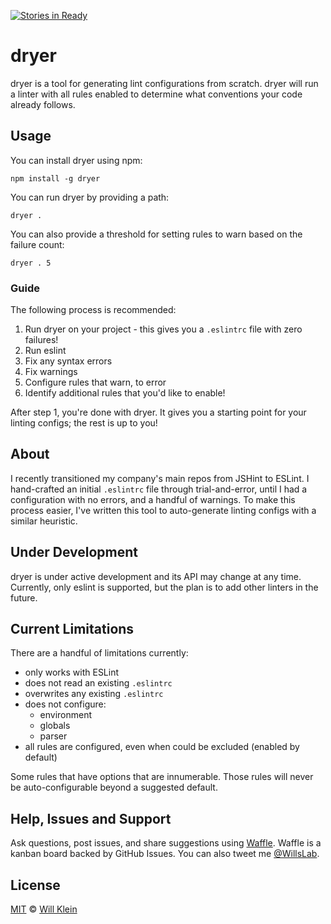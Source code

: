 [![Stories in Ready](https://badge.waffle.io/willklein/dryer.png?label=ready&title=Ready)](https://waffle.io/willklein/dryer)
# dryer

dryer is a tool for generating lint configurations from scratch. dryer will run a linter with all rules enabled to determine what conventions your code already follows.

## Usage

You can install dryer using npm:

    npm install -g dryer

You can run dryer by providing a path:

    dryer .

You can also provide a threshold for setting rules to warn based on the failure count:

    dryer . 5

### Guide

The following process is recommended:

 1. Run dryer on your project - this gives you a `.eslintrc` file with zero failures!
 2. Run eslint
 3. Fix any syntax errors
 4. Fix warnings
 5. Configure rules that warn, to error
 6. Identify additional rules that you'd like to enable!

After step 1, you're done with dryer. It gives you a starting point for your linting configs; the rest is up to you!

## About

I recently transitioned my company's main repos from JSHint to ESLint. I hand-crafted an initial `.eslintrc` file through trial-and-error, until I had a configuration with no errors, and a handful of warnings. To make this process easier, I've written this tool to auto-generate linting configs with a similar heuristic.

## Under Development

dryer is under active development and its API may change at any time. Currently, only eslint is supported, but the plan is to add other linters in the future.

## Current Limitations

There are a handful of limitations currently:

* only works with ESLint
* does not read an existing `.eslintrc`
* overwrites any existing `.eslintrc`
* does not configure:
  * environment
  * globals
  * parser
* all rules are configured, even when could be excluded (enabled by default)

Some rules that have options that are innumerable. Those rules will never be auto-configurable beyond a suggested default.

## Help, Issues and Support

Ask questions, post issues, and share suggestions using [Waffle](https://waffle.io/willklein/dryer). Waffle is a kanban board backed by GitHub Issues. You can also tweet me [@WillsLab](https://twitter.com/willslab).


## License

[MIT](http://mit-license.org/) © [Will Klein](http://willkle.in)
